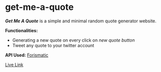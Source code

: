 # get-me-a-quote
**_Get Me A Quote_** is a simple and minimal random quote generator website.  

**Functionalities:**  
* Generating a new quote on every click on _new quote button_
* Tweet any quote to your twitter account

**API Used:** [Forismatic](https://forismatic.com/en/api/) 

[Live Link](https://rahulbakshi4.github.io/get-me-a-quote/)
